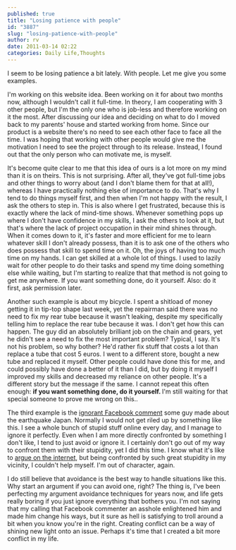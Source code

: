 ```yaml
---
published: true
title: "Losing patience with people"
id: "3887"
slug: "losing-patience-with-people"
author: rv
date: 2011-03-14 02:22
categories: Daily Life,Thoughts
---
```

I seem to be losing patience a bit lately. With people. Let me give you some examples.

I'm working on this website idea. Been working on it for about two months now, although I wouldn't call it full-time. In theory, I am cooperating with 3 other people, but I'm the only one who is job-less and therefore working on it the most. After discussing our idea and deciding on what to do I moved back to my parents' house and started working from home. Since our product is a website there's no need to see each other face to face all the time. I was hoping that working with other people would give me the motivation I need to see the project through to its release. Instead, I found out that the only person who can motivate me, is myself.

It's become quite clear to me that this idea of ours is a lot more on my mind than it is on theirs. This is not surprising. After all, they've got full-time jobs and other things to worry about (and I don't blame them for that at all!), whereas I have practically nothing else of importance to do. That's why I tend to do things myself first, and then when I'm not happy with the result, I ask the others to step in. This is also where I get frustrated, because this is exactly where the lack of mind-time shows. Whenever something pops up where I don't have confidence in my skills, I ask the others to look at it, but that's where the lack of project occupation in their mind shines through. When it comes down to it, it's faster and more efficient for me to learn whatever skill I don't already possess, than it is to ask one of the others who does possess that skill to spend time on it. Oh, the joys of having too much time on my hands. I can get skilled at a whole lot of things. I used to lazily wait for other people to do their tasks and spend my time doing something else while waiting, but I'm starting to realize that that method is not going to get me anywhere. If you want something done, do it yourself. Also: do it first, ask permission later.

Another such example is about my bicycle. I spent a shitload of money getting it in tip-top shape last week, yet the repairman said there was no need to fix my rear tube because it wasn't leaking, despite my specifically telling him to replace the rear tube because it was. I don't get how this can happen. The guy did an absolutely brilliant job on the chain and gears, yet he didn't see a need to fix the most important problem? Typical, I say. It's not his problem, so why bother? He'd rather fix stuff that costs a lot than replace a tube that cost 5 euros. I went to a different store, bought a new tube and replaced it myself. Other people could have done this for me, and could possibly have done a better of it than I did, but by doing it myself I improved my skills and decreased my reliance on other people. It's a different story but the message if the same. I cannot repeat this often enough: <strong>if you want something done, do it yourself. </strong>I'm still waiting for that special someone to prove me wrong on this..

The third example is the <a href="/blog/2011/03/11/japan-eartquake-observations/" target="_blank">ignorant Facebook comment</a> some guy made about the earthquake Japan. Normally I would not get riled up by something like this. I see a whole bunch of stupid stuff online every day, and I manage to ignore it perfectly. Even when I am more directly confronted by something I don't like, I tend to just avoid or ignore it. I certainly don't go out of my way to confront them with their stupidity, yet I did this time. I know what it's like to <a href="/blog/?attachment_id=3888" target="_blank">argue on the internet</a>, but being confronted by such great stupidity in my vicinity, I couldn't help myself. I'm out of character, again.

I do still believe that avoidance is the best way to handle situations like this. Why start an argument if you can avoid one, right? The thing is, I've been perfecting my argument avoidance techniques for years now, and life gets really boring if you just ignore everything that bothers you. I'm not saying that my calling that Facebook commenter an asshole enlightened him and made him change his ways, but it sure as hell is satisfying to troll around a bit when you know you're in the right. Creating conflict can be a way of shining new light onto an issue. Perhaps it's time that I created a bit more conflict in my life.